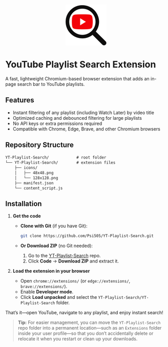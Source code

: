 <p align="center">
  <img src="https://github.com/Psi505/YT-Playlist-Search/blob/main/YT-Playlist-Search/icons/128x128.png?raw=true"/>
</p>


# YouTube Playlist Search Extension

A fast, lightweight Chromium-based browser extension that adds an in-page search bar to YouTube playlists.

## Features

* Instant filtering of any playlist (including Watch Later) by video title
* Optimized caching and debounced filtering for large playlists
* No API keys or extra permissions required
* Compatible with Chrome, Edge, Brave, and other Chromium browsers

## Repository Structure

```
YT-Playlist-Search/            # root folder
└── YT-Playlist-Search/        # extension files
    ├── icons/
    │   ├── 48x48.png
    │   └── 128x128.png
    ├── manifest.json
    └── content_script.js
```

## Installation

1. **Get the code**

   * **Clone with Git** (if you have Git):

     ```bash
     git clone https://github.com/Psi505/YT-Playlist-Search.git
     ```
   * **Or Download ZIP** (no Git needed):

     1. Go to the [YT-Playlist-Search](https://github.com/Psi505/YT-Playlist-Search) repo.
     2. Click **Code** → **Download ZIP** and extract it.

2. **Load the extension in your browser**

   * Open `chrome://extensions/` (or `edge://extensions/`, `brave://extensions/`).
   * Enable **Developer mode**.
   * Click **Load unpacked** and select the `YT-Playlist-Search/YT-Playlist-Search` folder.

That’s it—open YouTube, navigate to any playlist, and enjoy instant search!

> **Tip:** For easier management, you can move the `YT-Playlist-Search` repo folder into a permanent location—such as an `Extensions` folder inside your user profile—so that you don’t accidentally delete or relocate it when you restart or clean up your downloads.

